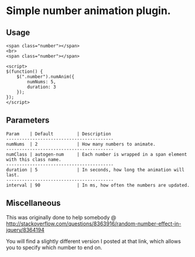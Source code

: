 Simple number animation plugin.
======

Usage
------

    <span class="number"></span>
    <br>
    <span class="number"></span>

    <script>
	$(function() {
        $(".number").numAnim({
            numNums: 5,
            duration: 3
        });
	});
	</script>


Parameters
------

	Param    | Default         | Description
	-----------------------------------------
	numNums  | 2               | How many numbers to animate.
	-----------------------------------------
	numClass | autogen-num     | Each number is wrapped in a span element with this class name.
	-----------------------------------------
	duration | 5               | In seconds, how long the animation will last.
	-----------------------------------------
	interval | 90              | In ms, how often the numbers are updated.


Miscellaneous
------

This was originally done to help somebody @
http://stackoverflow.com/questions/8363916/random-number-effect-in-jquery/8364194

You will find a slightly different version I posted at that link, which allows you to specify which number to end on.